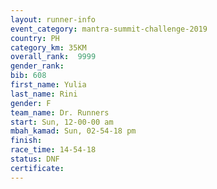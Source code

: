 ```yaml
---
layout: runner-info 
event_category: mantra-summit-challenge-2019 
country: PH
category_km: 35KM 
overall_rank:  9999
gender_rank: 
bib: 608
first_name: Yulia
last_name: Rini
gender: F
team_name: Dr. Runners
start: Sun, 12-00-00 am
mbah_kamad: Sun, 02-54-18 pm
finish: 
race_time: 14-54-18
status: DNF
certificate: 
---
```

